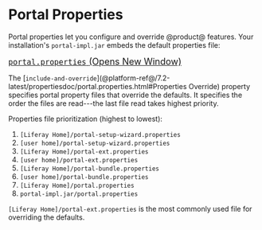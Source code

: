 # Portal Properties [](id=portal-properties)

Portal properties let you configure and override @product@ features. Your
installation's `portal-impl.jar` embeds the default properties file: 

<p>
<span style="font-size:18px;">
<a href="@platform-ref@/7.2-latest/propertiesdoc/portal.properties.html">
<code>portal.properties</code>
<span class="opens-new-window-accessible"> (Opens New Window)</span>
</a>
</span>
</p>

The
[`include-and-override`](@platform-ref@/7.2-latest/propertiesdoc/portal.properties.html#Properties Override)
property specifies portal property files that override the
defaults. It specifies the order the files are read---the last file read takes
highest priority. 

Properties file prioritization (highest to lowest):

1. `[Liferay Home]/portal-setup-wizard.properties`
2. `[user home]/portal-setup-wizard.properties`
3. `[Liferay Home]/portal-ext.properties`
4. `[user home]/portal-ext.properties`
5. `[Liferay Home]/portal-bundle.properties`
6. `[user home]/portal-bundle.properties`
7. `[Liferay Home]/portal.properties`
8. `portal-impl.jar/portal.properties`

`[Liferay Home]/portal-ext.properties` is the most commonly used file for
overriding the defaults. 
